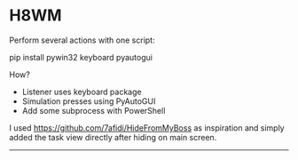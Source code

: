 # H8WM

Perform several actions with one script:

pip install pywin32 keyboard pyautogui

How? 

- Listener uses keyboard package
- Simulation presses using PyAutoGUI
- Add some subprocess with PowerShell


I used https://github.com/7afidi/HideFromMyBoss as inspiration and simply added the task view directly after hiding on main screen. 

----





